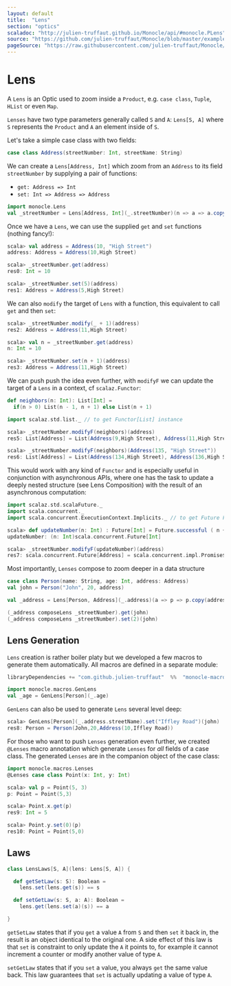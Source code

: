 ```yaml
---
layout: default
title:  "Lens"
section: "optics"
scaladoc: "http://julien-truffaut.github.io/Monocle/api/#monocle.PLens"
source: "https://github.com/julien-truffaut/Monocle/blob/master/example/src/main/scala/monocle/example/LensExample.scala"
pageSource: "https://raw.githubusercontent.com/julien-truffaut/Monocle/master/docs/src/main/tut/lens.md"
---
```

# Lens

A `Lens` is an Optic used to zoom inside a `Product`, e.g. `case class`, `Tuple`, `HList` or even `Map`.

`Lenses` have two type parameters generally called `S` and `A`: `Lens[S, A]` where `S` represents the `Product` and `A` an element inside of `S`.

Let's take a simple case class with two fields:

```scala
case class Address(streetNumber: Int, streetName: String)
```

We can create a `Lens[Address, Int]` which zoom from an `Address` to its field `streetNumber` by supplying a pair of functions:

*   `get: Address => Int`
*   `set: Int => Address => Address`

```scala
import monocle.Lens
val _streetNumber = Lens[Address, Int](_.streetNumber)(n => a => a.copy(streetNumber = n))
```

Once we have a `Lens`, we can use the supplied `get` and `set` functions (nothing fancy!):

```scala
scala> val address = Address(10, "High Street")
address: Address = Address(10,High Street)

scala> _streetNumber.get(address)
res0: Int = 10

scala> _streetNumber.set(5)(address)
res1: Address = Address(5,High Street)
```

We can also `modify` the target of `Lens` with a function, this equivalent to call `get` and then `set`:

```scala
scala> _streetNumber.modify(_ + 1)(address)
res2: Address = Address(11,High Street)

scala> val n = _streetNumber.get(address)
n: Int = 10

scala> _streetNumber.set(n + 1)(address)
res3: Address = Address(11,High Street)
```

We can push push the idea even further, with `modifyF` we can update the target of a `Lens` in a context, cf `scalaz.Functor`:

```scala
def neighbors(n: Int): List[Int] =
  if(n > 0) List(n - 1, n + 1) else List(n + 1)

import scalaz.std.list._ // to get Functor[List] instance
```

```scala
scala> _streetNumber.modifyF(neighbors)(address)
res5: List[Address] = List(Address(9,High Street), Address(11,High Street))

scala> _streetNumber.modifyF(neighbors)(Address(135, "High Street"))
res6: List[Address] = List(Address(134,High Street), Address(136,High Street))
```

This would work with any kind of `Functor` and is especially useful in conjunction with asynchronous APIs, where one has the task to update a deeply nested structure (see Lens Composition) with the result of an asynchronous computation:

```scala
import scalaz.std.scalaFuture._
import scala.concurrent._
import scala.concurrent.ExecutionContext.Implicits._ // to get Future Functor instance
```

```scala
scala> def updateNumber(n: Int) : Future[Int] = Future.successful ( n + 1)
updateNumber: (n: Int)scala.concurrent.Future[Int]

scala> _streetNumber.modifyF(updateNumber)(address)
res7: scala.concurrent.Future[Address] = scala.concurrent.impl.Promise$DefaultPromise@6b11535f
```

Most importantly, `Lenses` compose to zoom deeper in a data structure

```scala
case class Person(name: String, age: Int, address: Address)
val john = Person("John", 20, address)
```

```scala
val _address = Lens[Person, Address](_.address)(a => p => p.copy(address = a)) 

(_address composeLens _streetNumber).get(john)
(_address composeLens _streetNumber).set(2)(john)
```


## Lens Generation

`Lens` creation is rather boiler platy but we developed a few macros to generate them automatically. All macros
are defined in a separate module:

```scala
libraryDependencies += "com.github.julien-truffaut"  %%  "monocle-macro"  % ${version}
```

```scala
import monocle.macros.GenLens
val _age = GenLens[Person](_.age)
```

`GenLens` can also be used to generate `Lens` several level deep:

```scala
scala> GenLens[Person](_.address.streetName).set("Iffley Road")(john)
res8: Person = Person(John,20,Address(10,Iffley Road))
```

For those who want to push `Lenses` generation even further, we created `@Lenses` macro annotation which generate
`Lenses` for *all* fields of a case class. The generated `Lenses` are in the companion object of the case class:

```scala
import monocle.macros.Lenses
@Lenses case class Point(x: Int, y: Int)
```

```scala
scala> val p = Point(5, 3)
p: Point = Point(5,3)

scala> Point.x.get(p)
res9: Int = 5

scala> Point.y.set(0)(p)
res10: Point = Point(5,0)
```

## Laws

```scala
class LensLaws[S, A](lens: Lens[S, A]) {

  def getSetLaw(s: S): Boolean =
    lens.set(lens.get(s)) == s

  def setGetLaw(s: S, a: A): Boolean =
    lens.get(lens.set(a)(s)) == a

}
```

`getSetLaw` states that if you `get` a value `A` from `S` and then `set` it back in, the result is an object identical to the original one.
A side effect of this law is that `set` is constraint to only update the `A` it points to, for example it cannot
increment a counter or modify another value of type `A`.

`setGetLaw` states that if you `set` a value, you always `get` the same value back. This law guarantees that `set` is
 actually updating a value of type `A`.
